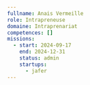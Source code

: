 ```yaml
---
fullname: Anais Vermeille
role: Intrapreneuse
domaine: Intraprenariat
competences: []
missions:
  - start: 2024-09-17
    end: 2024-12-31
    status: admin
    startups:
      - jafer
---
```

